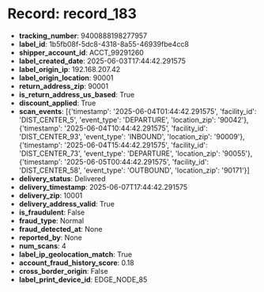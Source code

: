 # Record: record_183

- **tracking_number**: 9400888198277957
- **label_id**: 1b5fb08f-5dc8-4318-8a55-46939fbe4cc8
- **shipper_account_id**: ACCT_99291260
- **label_created_date**: 2025-06-03T17:44:42.291575
- **label_origin_ip**: 192.168.207.42
- **label_origin_location**: 90001
- **return_address_zip**: 90001
- **is_return_address_us_based**: True
- **discount_applied**: True
- **scan_events**: [{'timestamp': '2025-06-04T01:44:42.291575', 'facility_id': 'DIST_CENTER_5', 'event_type': 'DEPARTURE', 'location_zip': '90042'}, {'timestamp': '2025-06-04T10:44:42.291575', 'facility_id': 'DIST_CENTER_93', 'event_type': 'INBOUND', 'location_zip': '90009'}, {'timestamp': '2025-06-04T15:44:42.291575', 'facility_id': 'DIST_CENTER_73', 'event_type': 'DEPARTURE', 'location_zip': '90055'}, {'timestamp': '2025-06-05T00:44:42.291575', 'facility_id': 'DIST_CENTER_58', 'event_type': 'OUTBOUND', 'location_zip': '90171'}]
- **delivery_status**: Delivered
- **delivery_timestamp**: 2025-06-07T17:44:42.291575
- **delivery_zip**: 10001
- **delivery_address_valid**: True
- **is_fraudulent**: False
- **fraud_type**: Normal
- **fraud_detected_at**: None
- **reported_by**: None
- **num_scans**: 4
- **label_ip_geolocation_match**: True
- **account_fraud_history_score**: 0.18
- **cross_border_origin**: False
- **label_print_device_id**: EDGE_NODE_85